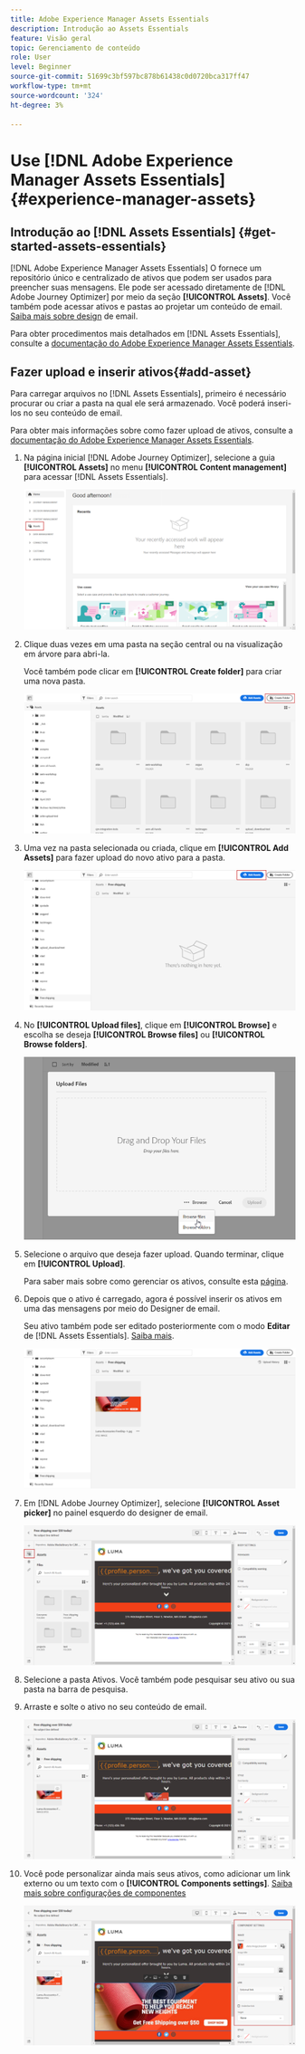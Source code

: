 ```yaml
---
title: Adobe Experience Manager Assets Essentials
description: Introdução ao Assets Essentials
feature: Visão geral
topic: Gerenciamento de conteúdo
role: User
level: Beginner
source-git-commit: 51699c3bf597bc878b61438c0d0720bca317ff47
workflow-type: tm+mt
source-wordcount: '324'
ht-degree: 3%

---
```


# Use [!DNL Adobe Experience Manager Assets Essentials] {#experience-manager-assets}

## Introdução ao [!DNL Assets Essentials] {#get-started-assets-essentials}

[!DNL Adobe Experience Manager Assets Essentials] O fornece um repositório único e centralizado de ativos que podem ser usados para preencher suas mensagens. Ele pode ser acessado diretamente de [!DNL Adobe Journey Optimizer] por meio da seção **[!UICONTROL Assets]**. Você também pode acessar ativos e pastas ao projetar um conteúdo de email. [Saiba mais sobre design](design-emails.md) de email.

Para obter procedimentos mais detalhados em [!DNL Assets Essentials], consulte a [documentação do Adobe Experience Manager Assets Essentials](https://experienceleague.adobe.com/docs/experience-manager-assets-essentials/help/introduction.html).

## Fazer upload e inserir ativos{#add-asset}

Para carregar arquivos no [!DNL Assets Essentials], primeiro é necessário procurar ou criar a pasta na qual ele será armazenado. Você poderá inseri-los no seu conteúdo de email.

Para obter mais informações sobre como fazer upload de ativos, consulte a [documentação do Adobe Experience Manager Assets Essentials](https://experienceleague.adobe.com/docs/experience-manager-assets-essentials/help/add-delete.html).

1. Na página inicial [!DNL Adobe Journey Optimizer], selecione a guia **[!UICONTROL Assets]** no menu **[!UICONTROL Content management]** para acessar [!DNL Assets Essentials].

   ![](assets/media_library_1.png)

1. Clique duas vezes em uma pasta na seção central ou na visualização em árvore para abri-la.

   Você também pode clicar em **[!UICONTROL Create folder]** para criar uma nova pasta.

   ![](assets/media_library_8.png)

1. Uma vez na pasta selecionada ou criada, clique em **[!UICONTROL Add Assets]** para fazer upload do novo ativo para a pasta.

   ![](assets/media_library_2.png)

1. No **[!UICONTROL Upload files]**, clique em **[!UICONTROL Browse]** e escolha se deseja **[!UICONTROL Browse files]** ou **[!UICONTROL Browse folders]**.

   ![](assets/media_library_3.png)

1. Selecione o arquivo que deseja fazer upload. Quando terminar, clique em **[!UICONTROL Upload]**.

   Para saber mais sobre como gerenciar os ativos, consulte esta [página](https://experienceleague.adobe.com/docs/experience-manager-assets-essentials/help/manage-organize.html?lang=en).

1. Depois que o ativo é carregado, agora é possível inserir os ativos em uma das mensagens por meio do Designer de email.

   Seu ativo também pode ser editado posteriormente com o modo **Editar** de [!DNL Assets Essentials]. [Saiba mais](https://experienceleague.adobe.com/docs/experience-manager-assets-essentials/help/edit-images.html).

   ![](assets/media_library_12.png)

1. Em [!DNL Adobe Journey Optimizer], selecione **[!UICONTROL Asset picker]** no painel esquerdo do designer de email.

   ![](assets/media_library_5.png)

1. Selecione a pasta Ativos. Você também pode pesquisar seu ativo ou sua pasta na barra de pesquisa.

1. Arraste e solte o ativo no seu conteúdo de email.

   ![](assets/media_library_6.png)

1. Você pode personalizar ainda mais seus ativos, como adicionar um link externo ou um texto com o **[!UICONTROL Components settings]**. [Saiba mais sobre configurações de componentes](content-components.md)

   ![](assets/media_library_13.png)
